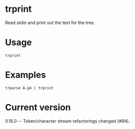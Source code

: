 # trprint

Read stdin and print out the text for the tree.

# Usage

    trprint

# Examples

    trparse A.g4 | trprint

# Current version

0.16.0 -- Token/character stream refactorings changed (#94).
